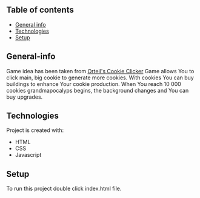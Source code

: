 ## Table of contents

- [General info](#general-info)
- [Technologies](#technologies)
- [Setup](#setup)

## General-info

Game idea has been taken from [Orteil's Cookie Clicker](https://orteil.dashnet.org/experiments/cookie/)
Game allows You to click main, big cookie to generate more cookies.
With cookies You can buy buildings to enhance Your cookie production.
When You reach 10 000 cookies grandmapocalyps begins, the background changes and You can buy upgrades.

## Technologies

Project is created with:

- HTML
- CSS
- Javascript

## Setup

To run this project double click index.html file.

